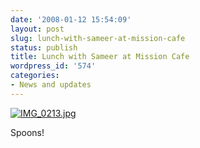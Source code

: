 ```yaml
---
date: '2008-01-12 15:54:09'
layout: post
slug: lunch-with-sameer-at-mission-cafe
status: publish
title: Lunch with Sameer at Mission Cafe
wordpress_id: '574'
categories:
- News and updates
---
```


[![IMG_0213.jpg](http://www.phfactor.net/wp/wp-photos/thumb.20080112-145409-1.jpg)](http://www.phfactor.net/wp/wp-photos/20080112-145409-1.jpg)


Spoons!	



